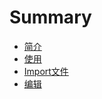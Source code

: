 # Summary

* [简介](README.md)
* [使用](chapter1.md)
* [Import文件](ge-xing-hua-pei-zhi.md)
* [编辑](bian-ji.md)

